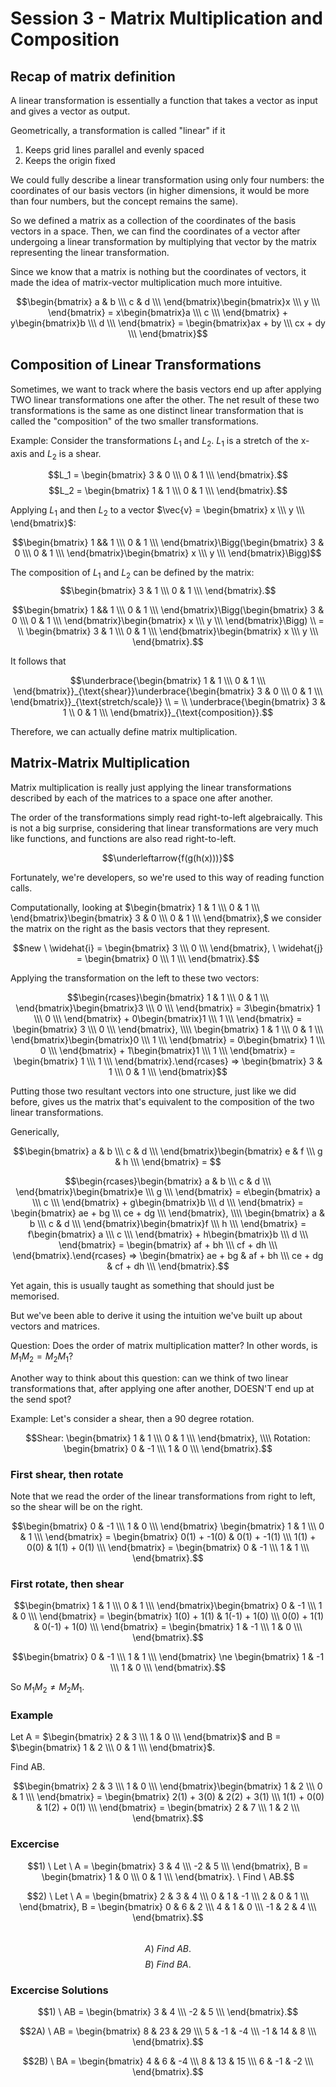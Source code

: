 
# Session 3 - Matrix Multiplication and Composition

## Recap of matrix definition

A linear transformation is essentially a function that takes a vector as input and gives a vector as output.

Geometrically, a transformation is called "linear" if it 
1) Keeps grid lines parallel and evenly spaced
2) Keeps the origin fixed

We could fully describe a linear transformation using only four numbers: the coordinates of our basis vectors (in higher dimensions, it would be more than four numbers, but the concept remains the same).

So we defined a matrix as a collection of the coordinates of the basis vectors in a space. Then, we can find the coordinates of a vector after undergoing a linear transformation by multiplying that vector by the matrix representing the linear transformation.

Since we know that a matrix is nothing but the coordinates of vectors, it made the idea of matrix-vector multiplication much more intuitive.

$$\begin{bmatrix} a & b \\\ c & d \\\ \end{bmatrix}\begin{bmatrix}x \\\ y \\\ \end{bmatrix} = x\begin{bmatrix}a \\\ c \\\ \end{bmatrix} + y\begin{bmatrix}b \\\ d \\\ \end{bmatrix} = \begin{bmatrix}ax + by \\\ cx + dy \\\ \end{bmatrix}$$

## Composition of Linear Transformations

Sometimes, we want to track where the basis vectors end up after applying TWO linear transformations one after the other.
The net result of these two transformations is the same as one distinct linear transformation that is called the "composition" of the two smaller transformations.

Example: Consider the transformations $L_1$ and $L_2$.
$L_1$ is a stretch of the x-axis and $L_2$ is a shear.

$$L_1 = \begin{bmatrix} 3 & 0 \\\ 0 & 1 \\\ \end{bmatrix}.$$
$$L_2 = \begin{bmatrix} 1 & 1 \\\ 0 & 1 \\\ \end{bmatrix}.$$

Applying $L_1$ and then $L_2$ to a vector $\vec{v} = \begin{bmatrix} x \\\ y \\\ \end{bmatrix}$:

$$\begin{bmatrix} 1 && 1 \\\ 0 & 1 \\\ \end{bmatrix}\Bigg(\begin{bmatrix} 3 & 0 \\\ 0 & 1 \\\ \end{bmatrix}\begin{bmatrix} x \\\ y \\\ \end{bmatrix}\Bigg)$$

The composition of $L_1$ and $L_2$ can be defined by the matrix:
$$\begin{bmatrix} 3 & 1 \\\ 0 & 1 \\\ \end{bmatrix}.$$

$$\begin{bmatrix} 1 && 1 \\\ 0 & 1 \\\ \end{bmatrix}\Bigg(\begin{bmatrix} 3 & 0 \\\ 0 & 1 \\\ \end{bmatrix}\begin{bmatrix} x \\\ y \\\ \end{bmatrix}\Bigg) \\ = \\ \begin{bmatrix} 3 & 1 \\\ 0 & 1 \\\ \end{bmatrix}\begin{bmatrix} x \\\ y \\\ \end{bmatrix}.$$

It follows that 

$$\underbrace{\begin{bmatrix} 1 & 1 \\\ 0 & 1 \\\ \end{bmatrix}}_{\text{shear}}\underbrace{\begin{bmatrix} 3 & 0 \\\ 0 & 1 \\\ \end{bmatrix}}_{\text{stretch/scale}} \\ = \\ \underbrace{\begin{bmatrix} 3 & 1 \\ 0 & 1 \\\ \end{bmatrix}}_{\text{composition}}.$$

Therefore, we can actually define matrix multiplication.

## Matrix-Matrix Multiplication

Matrix multiplication is really just applying the linear transformations described by each of the matrices to a space one after another.

The order of the transformations simply read right-to-left algebraically. This is not a big surprise, considering that linear transformations are very much like functions, and functions are also read right-to-left.

$$\underleftarrow{f(g(h(x)))}$$

Fortunately, we're developers, so we're used to this way of reading function calls.

Computationally, looking at $\begin{bmatrix} 1 & 1 \\\ 0 & 1 \\\ \end{bmatrix}\begin{bmatrix} 3 & 0 \\\ 0 & 1 \\\ \end{bmatrix},$
we consider the matrix on the right as the basis vectors that they represent.

$$new \ \widehat{i} = \begin{bmatrix} 3 \\\ 0 \\\ \end{bmatrix}, \ \widehat{j} = \begin{bmatrix} 0 \\\ 1 \\\ \end{bmatrix}.$$

Applying the transformation on the left to these two vectors:

$$\begin{rcases}\begin{bmatrix} 1 & 1 \\\ 0 & 1 \\\ \end{bmatrix}\begin{bmatrix}3 \\\ 0 \\\ \end{bmatrix} = 3\begin{bmatrix} 1 \\\ 0 \\\ \end{bmatrix} + 0\begin{bmatrix}1 \\\ 1 \\\ \end{bmatrix} = \begin{bmatrix} 3 \\\ 0 \\\ \end{bmatrix}, \\\\
\begin{bmatrix} 1 & 1 \\\ 0 & 1 \\\ \end{bmatrix}\begin{bmatrix}0 \\\ 1 \\\ \end{bmatrix} = 0\begin{bmatrix} 1 \\\ 0 \\\ \end{bmatrix} + 1\begin{bmatrix}1 \\\ 1 \\\ \end{bmatrix} = \begin{bmatrix} 1 \\\ 1 \\\ \end{bmatrix}.\end{rcases} ⇒ \begin{bmatrix} 3 & 1 \\\ 0 & 1 \\\ \end{bmatrix}$$

Putting those two resultant vectors into one structure, just like we did before, gives us the matrix that's equivalent to the composition of the two linear transformations.

Generically, 

$$\begin{bmatrix} a & b \\\ c & d \\\ \end{bmatrix}\begin{bmatrix} e & f \\\ g & h \\\ \end{bmatrix} = $$

$$\begin{rcases}\begin{bmatrix} a & b \\\ c & d \\\ \end{bmatrix}\begin{bmatrix}e \\\ g \\\ \end{bmatrix} = e\begin{bmatrix} a \\\ c \\\ \end{bmatrix} + g\begin{bmatrix}b \\\ d \\\ \end{bmatrix} = \begin{bmatrix} ae + bg \\\ ce + dg \\\ \end{bmatrix}, \\\\
\begin{bmatrix} a & b \\\ c & d \\\ \end{bmatrix}\begin{bmatrix}f \\\ h \\\ \end{bmatrix} = f\begin{bmatrix} a \\\ c \\\ \end{bmatrix} + h\begin{bmatrix}b \\\ d \\\ \end{bmatrix} = \begin{bmatrix} af + bh \\\ cf + dh \\\ \end{bmatrix}.\end{rcases} ⇒ \begin{bmatrix} ae + bg & af + bh \\\ ce + dg & cf + dh \\\ \end{bmatrix}.$$

Yet again, this is usually taught as something that should just be memorised.

But we've been able to derive it using the intuition we've built up about vectors and matrices.

Question: Does the order of matrix multiplication matter? In other words, is $M_1M_2 = M_2M_1$?

Another way to think about this question: can we think of two linear transformations that, after applying one after another, DOESN'T end up at the send spot?

Example: Let's consider a shear, then a 90 degree rotation.

$$Shear: \begin{bmatrix} 1 & 1 \\\ 0 & 1 \\\ \end{bmatrix}, \\\\ Rotation: \begin{bmatrix} 0 & -1 \\\ 1 & 0 \\\ \end{bmatrix}.$$

### First shear, then rotate

Note that we read the order of the linear transformations from right to left, so the shear will be on the right.

$$\begin{bmatrix} 0 & -1 \\\ 1 & 0 \\\ \end{bmatrix} \begin{bmatrix} 1 & 1 \\\ 0 & 1 \\\ \end{bmatrix} = \begin{bmatrix} 0(1) + -1(0) & 0(1) + -1(1) \\\ 1(1) + 0(0) & 1(1) + 0(1) \\\ \end{bmatrix} = \begin{bmatrix} 0 & -1 \\\ 1 & 1 \\\ \end{bmatrix}.$$

### First rotate, then shear

$$\begin{bmatrix} 1 & 1 \\\ 0 & 1 \\\ \end{bmatrix}\begin{bmatrix} 0 & -1 \\\ 1 & 0 \\\ \end{bmatrix}  = \begin{bmatrix} 1(0) + 1(1) & 1(-1) + 1(0) \\\ 0(0) + 1(1) & 0(-1) + 1(0) \\\ \end{bmatrix} = \begin{bmatrix} 1 & -1 \\\ 1 & 0 \\\ \end{bmatrix}.$$

$$\begin{bmatrix} 0 & -1 \\\ 1 & 1 \\\ \end{bmatrix} \ne \begin{bmatrix} 1 & -1 \\\ 1 & 0 \\\ \end{bmatrix}.$$

So $M_1M_2 \ne M_2M_1$. 

### Example

Let A = $\begin{bmatrix} 2 & 3 \\\ 1 & 0 \\\ \end{bmatrix}$ and B = $\begin{bmatrix} 1 & 2 \\\ 0 & 1 \\\ \end{bmatrix}$. 

Find AB.

$$\begin{bmatrix} 2 & 3 \\\ 1 & 0 \\\ \end{bmatrix}\begin{bmatrix} 1 & 2 \\\ 0 & 1 \\\ \end{bmatrix} = \begin{bmatrix} 2(1) + 3(0) & 2(2) + 3(1) \\\ 1(1) + 0(0) & 1(2) + 0(1) \\\ \end{bmatrix} = \begin{bmatrix} 2 & 7 \\\ 1 & 2 \\\ \end{bmatrix}.$$

### Excercise

$$1) \ Let \ A = \begin{bmatrix} 3 & 4 \\\ -2 & 5 \\\ \end{bmatrix}, B = \begin{bmatrix} 1 & 0 \\\ 0 & 1 \\\ \end{bmatrix}. \ Find \ AB.$$

$$2) \ Let \ A = \begin{bmatrix} 2 & 3 & 4 \\\ 0 & 1 & -1 \\\ 2 & 0 & 1 \\\ \end{bmatrix}, B = \begin{bmatrix} 0 & 6 & 2 \\\ 4 & 1 & 0 \\\ -1 & 2 & 4 \\\ \end{bmatrix}.$$           
$$A) \ Find \ AB. $$
$$B) \ Find \ BA.$$          

### Excercise Solutions

$$1) \ AB = \begin{bmatrix} 3 & 4 \\\ -2 & 5 \\\ \end{bmatrix}.$$

$$2A) \ AB = \begin{bmatrix} 8 & 23 & 29 \\\ 5 & -1 & -4 \\\ -1 & 14 & 8 \\\ \end{bmatrix}.$$

$$2B) \ BA = \begin{bmatrix} 4 & 6 & -4 \\\ 8 & 13 & 15 \\\ 6 & -1 & -2 \\\ \end{bmatrix}.$$
